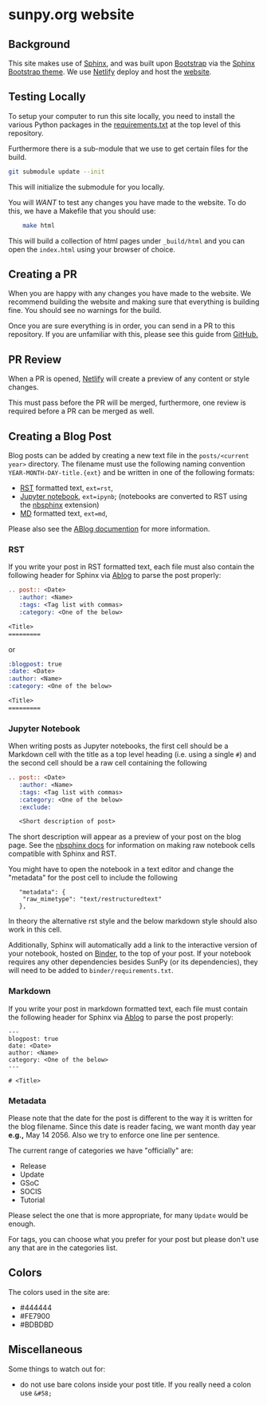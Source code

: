 # sunpy.org website

## Background

This site makes use of [Sphinx](https://www.sphinx-doc.org/en/stable/), and was built upon [Bootstrap](https://getbootstrap.com) via the [Sphinx Bootstrap theme](https://github.com/ryan-roemer/sphinx-bootstrap-theme).
We use [Netlify](https://www.netlify.com/) deploy and host the [website](https://app.netlify.com/sites/sunpy/overview).

## Testing Locally

To setup your computer to run this site locally, you need to install the various Python packages in the [requirements.txt](requirements.txt) at the top level of this repository.

Furthermore there is a sub-module that we use to get certain files for the build.

```bash
git submodule update --init
```

This will initialize the submodule for you locally.

You will _WANT_ to test any changes you have made to the website.
To do this, we have a Makefile that you should use:

```bash
    make html
```

This will build a collection of html pages under `_build/html` and you can open the `index.html` using your browser of choice.

## Creating a PR

When you are happy with any changes you have made to the website.
We recommend building the website and making sure that everything is building fine.
You should see no warnings for the build.

Once you are sure everything is in order, you can send in a PR to this repository.
If you are unfamiliar with this, please see this guide from [GitHub.](https://help.github.com/articles/about-pull-requests/)

## PR Review

When a PR is opened, [Netlify](https://www.netlify.com/) will create a preview of any content or style changes.

This must pass before the PR will be merged, furthermore, one review is required before a PR can be merged as well.

## Creating a Blog Post

Blog posts can be added by creating a new text file in the `posts/<current year>` directory.
The filename must use the following naming convention `YEAR-MONTH-DAY-title.{ext}` and be written in one of the following formats:

- [RST](https://www.sphinx-doc.org/en/stable/rest.html) formatted text, `ext=rst`,
- [Jupyter notebook](https://jupyter.org/), `ext=ipynb`; (notebooks are converted to RST using the [nbsphinx](https://nbsphinx.readthedocs.io) extension)
- [MD](https://www.markdownguide.org/cheat-sheet/) formatted text, `ext=md`,

Please also see the [ABlog documention](https://ablog.readthedocs.io/) for more information.

### RST

If you write your post in RST formatted text, each file must also contain the following header for Sphinx via [Ablog](https://github.com/sunpy/ablog) to parse the post properly:

```rst
.. post:: <Date>
   :author: <Name>
   :tags: <Tag list with commas>
   :category: <One of the below>

<Title>
=========

```

or

```rst
:blogpost: true
:date: <Date>
:author: <Name>
:category: <One of the below>

<Title>
=========

```

### Jupyter Notebook

When writing posts as Jupyter notebooks, the first cell should be a Markdown cell with the title as a top level heading (i.e. using a single `#`) and the second cell should be a raw cell containing the following

```rst
.. post:: <Date>
   :author: <Name>
   :tags: <Tag list with commas>
   :category: <One of the below>
   :exclude:

   <Short description of post>
```

The short description will appear as a preview of your post on the blog page.
See the [nbsphinx docs](https://nbsphinx.readthedocs.io/raw-cells.html) for information on making raw notebook cells compatible with Sphinx and RST.

You might have to open the notebook in a text editor and change the "metadata" for the post cell to include the following

```
   "metadata": {
    "raw_mimetype": "text/restructuredtext"
   },
```

In theory the alternative rst style and the below markdown style should also work in this cell.

Additionally, Sphinx will automatically add a link to the interactive version of your notebook, hosted on [Binder](https://mybinder.org/), to the top of your post.
If your notebook requires any other dependencies besides SunPy (or its dependencies), they will need to be added to `binder/requirements.txt`.

### Markdown

If you write your post in markdown formatted text, each file must contain the following header for Sphinx via [Ablog](https://github.com/sunpy/ablog) to parse the post properly:

```
---
blogpost: true
date: <Date>
author: <Name>
category: <One of the below>
---

# <Title>

```

### Metadata

Please note that the date for the post is different to the way it is written for the blog filename.
Since this date is reader facing, we want month day year **e.g.,** May 14 2056.
Also we try to enforce one line per sentence.

The current range of categories we have "officially" are:

- Release
- Update
- GSoC
- SOCIS
- Tutorial

Please select the one that is more appropriate, for many `Update` would be enough.

For tags, you can choose what you prefer for your post but please don't use any that are in the categories list.

## Colors

The colors used in the site are:

- #444444
- #FE7900
- #BDBDBD

## Miscellaneous

Some things to watch out for:

- do not use bare colons inside your post title. If you really need a colon use `&#58;`

